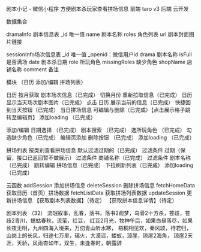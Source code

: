 剧本小记 - 微信小程序
方便剧本杀玩家查看拼场信息
前端 taro v3 
后端 云开发

数据集合

dramaInfo 剧本信息表
_id 唯一值
name 剧本名称
roles 角色列表
url 剧本封面图片链接

sessionInfo场次信息表
_id 唯一值
_openid：微信用户id
drama 剧本名称
isFull 是否满场
date 剧本杀日期
role 所玩角色
missingRoles 缺少角色
shopName 店铺名称
comment 备注

模块 （日历 添加/编辑 拼场列表）

日历
按月获取 剧本场次信息（已完成）
切换月份 重新拉取信息（已完成）
日历显示当天场次剧本图片（已完成）
点击 日历 展示当前的信息（已完成）
快捷回到当天按钮（已完成）
当日拼场信息 可编辑与删除（已完成）【点击展示格子跳转至编辑页】
添加loading （已完成）

添加/编辑
日期选择 （已完成）
剧本搜索 （已完成）
选所玩角色 （已完成）
勾选缺少角色（已完成）
编辑页添加 删除按钮 （已完成）
添加loading （已完成）

拼场列表
按类别查看拼场信息 默认过滤过期的（已完成）
过滤条件 过期（保留，接口已返回暂不做展示）
过滤条件 商铺名称（已完成）
过滤条件 剧本名称（已完成）
跳转编辑 拼场信息（已完成）
下拉刷新列表（已完成）
添加loading （已完成）

云函数
addSession 添加拼场信息
deleteSession 删除拼场信息
fetchHomeData 获取日历（首页）拼场数据
fetchListData 获取拼场列表数据
updateSession 更新拼场信息
【获取剧本列表数据】（待定）
【获取拼本信息详情】（待定）

剧本列表 （32）
流氓叙事，乱春，落书，落书2观梦，乌骨2十方杀，苍歧，苍歧2青川，蟪蛄春秋，流萤，红豆，
红豆2月光，牧神午后，如果白昼落尽，如果长夜无明，九州四海入境来，万仞青山听水寒，
梧桐相见欢，秦风颂，待君归，山岗上的长风，归途七万里，璃火，大漠谣，蝼蚁，琼崖，琼崖2海角，
琼崖2天涯，天骄，风雨杳如年，双生，未逢春时，朝露辞